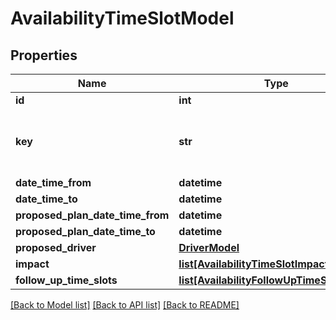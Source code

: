 # AvailabilityTimeSlotModel

## Properties
Name | Type | Description | Notes
------------ | ------------- | ------------- | -------------
**id** | **int** |  | [optional] 
**key** | **str** | unique key per analyzed time slot, uuid type | [optional] 
**date_time_from** | **datetime** |  | [optional] 
**date_time_to** | **datetime** |  | [optional] 
**proposed_plan_date_time_from** | **datetime** |  | [optional] 
**proposed_plan_date_time_to** | **datetime** |  | [optional] 
**proposed_driver** | [**DriverModel**](DriverModel.md) |  | [optional] 
**impact** | [**list[AvailabilityTimeSlotImpactModel]**](AvailabilityTimeSlotImpactModel.md) |  | [optional] 
**follow_up_time_slots** | [**list[AvailabilityFollowUpTimeSlotModel]**](AvailabilityFollowUpTimeSlotModel.md) |  | [optional] 

[[Back to Model list]](../README.md#documentation-for-models) [[Back to API list]](../README.md#documentation-for-api-endpoints) [[Back to README]](../README.md)



